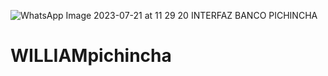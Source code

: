 
![WhatsApp Image 2023-07-21 at 11 29 20](https://github.com/livescorpio/WILLIAMpichincha/assets/123920507/da8f9516-0888-4a1c-a0da-b8acbc838fc0)
INTERFAZ BANCO PICHINCHA
# WILLIAMpichincha
